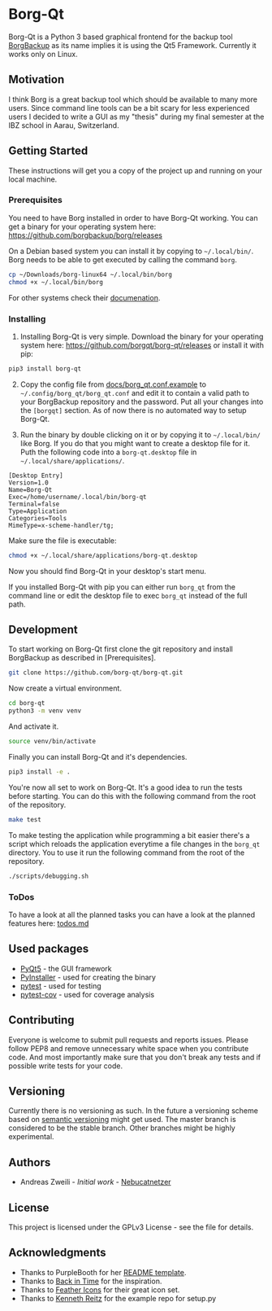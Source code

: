 # Borg-Qt

Borg-Qt is a Python 3 based graphical frontend for the backup tool
[BorgBackup](https://github.com/borgbackup/borg) as its name implies it is
using the Qt5 Framework. Currently it works only on Linux.


## Motivation

I think Borg is a great backup tool which should be available to many more
users. Since command line tools can be a bit scary for less experienced users I
decided to write a GUI as my "thesis" during my final semester at
the IBZ school in Aarau, Switzerland.

## Getting Started

These instructions will get you a copy of the project up and running on your
local machine.

### Prerequisites

You need to have Borg installed in order to have Borg-Qt working. You can get a
binary for your operating system here:
https://github.com/borgbackup/borg/releases

On a Debian based system you can install it by copying to `~/.local/bin/`. Borg
needs to be able to get executed by calling the command `borg`.

``` bash
cp ~/Downloads/borg-linux64 ~/.local/bin/borg
chmod +x ~/.local/bin/borg
```

For other systems check their
[documenation](https://borgbackup.readthedocs.io/en/stable/).

### Installing

1. Installing Borg-Qt is very simple. Download the binary for your operating
system here: <https://github.com/borgqt/borg-qt/releases> or install it with pip:
``` bash
pip3 install borg-qt
```

2. Copy the config file from
[docs/borg_qt.conf.example](https://github.com/borg-qt/borg-qt/blob/master/docs/borg_qt.conf.example)
to `~/.config/borg_qt/borg_qt.conf` and edit it to contain a valid path to
your BorgBackup repository and the password. Put all your changes into the
`[borgqt]` section. As of now there is no automated way to setup Borg-Qt.

3. Run the binary by double clicking on it or by copying it to
`~/.local/bin/` like Borg. If you do that you might want to create a desktop
file for it. Puth the following code into a `borg-qt.desktop` file in
`~/.local/share/applications/`.

```
[Desktop Entry]
Version=1.0
Name=Borg-Qt
Exec=/home/username/.local/bin/borg-qt
Terminal=false
Type=Application
Categories=Tools
MimeType=x-scheme-handler/tg;
```

Make sure the file is executable:

``` bash
chmod +x ~/.local/share/applications/borg-qt.desktop
```

Now you should find Borg-Qt in your desktop's start menu.

If you installed Borg-Qt with pip you can either run `borg_qt` from the
command line or edit the desktop file to exec `borg_qt` instead of the full
path.

## Development

To start working on Borg-Qt first clone the git repository and install
BorgBackup as described in [Prerequisites].

```bash
git clone https://github.com/borg-qt/borg-qt.git
```

Now create a virtual environment.

```bash
cd borg-qt
python3 -m venv venv
```

And activate it.

```bash
source venv/bin/activate
```

Finally you can install Borg-Qt and it's dependencies.

```bash
pip3 install -e .
```

You're now all set to work on Borg-Qt. It's a good idea to run the tests before
starting. You can do this with the following command from the root of the
repository.

```bash
make test
```

To make testing the application while programming a bit easier there's a script
which reloads the application everytime a file changes in the `borg_qt`
directory. You to use it run the following command from the root of the
repository.

```bash
./scripts/debugging.sh
```

### ToDos

To have a look at all the planned tasks you can have a look at the planned
features here: [todos.md](docs/todos.md)

## Used packages

- [PyQt5](https://pyqt.readthedocs.io/en/latest/) - the GUI framework
- [PyInstaller](https://pyinstaller.readthedocs.io/en/stable/) - used for
  creating the binary
- [pytest](https://docs.pytest.org/en/latest/) - used for testing
- [pytest-cov](https://pytest-cov.readthedocs.io/en/latest/) - used for
  coverage analysis

## Contributing

Everyone is welcome to submit pull requests and reports issues.
Please follow PEP8 and remove unnecessary white space when you contribute code.
And most importantly make sure that you don't break any tests and if possible
write tests for your code.

## Versioning

Currently there is no versioning as such. In the future a versioning scheme
based on [semantic versioning](http://semver.org/) might get used. The master
branch is considered to be the stable branch. Other branches might be highly
experimental.

## Authors

-   Andreas Zweili - *Initial work* -
    [Nebucatnetzer](https://github.com/Nebucatnetzer)

## License

This project is licensed under the GPLv3 License - see the <LICENSE> file
for details.

## Acknowledgments

- Thanks to PurpleBooth for her [README
  template](https://gist.github.com/PurpleBooth/109311bb0361f32d87a2).
- Thanks to [Back in Time](https://github.com/bit-team/backintime) for the
  inspiration.
- Thanks to [Feather Icons](https://github.com/feathericons/feather) for their
  great icon set.
- Thanks to [Kenneth Reitz](https://github.com/kennethreitz/setup.py)  for the
  example repo for setup.py

